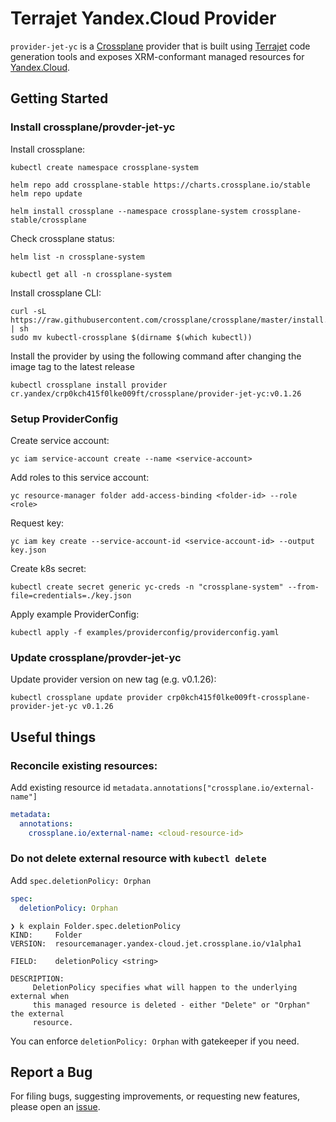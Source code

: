 # Terrajet Yandex.Cloud Provider

`provider-jet-yc` is a [Crossplane](https://crossplane.io/) provider that is built
using [Terrajet](https://github.com/crossplane-contrib/terrajet) code generation tools and exposes XRM-conformant
managed resources for [Yandex.Cloud](https://cloud.yandex.com/).

## Getting Started

### Install crossplane/provder-jet-yc

Install crossplane:

```
kubectl create namespace crossplane-system

helm repo add crossplane-stable https://charts.crossplane.io/stable
helm repo update

helm install crossplane --namespace crossplane-system crossplane-stable/crossplane 
```

Check crossplane status:

```
helm list -n crossplane-system

kubectl get all -n crossplane-system
```

Install crossplane CLI:

```shell
curl -sL https://raw.githubusercontent.com/crossplane/crossplane/master/install.sh | sh
sudo mv kubectl-crossplane $(dirname $(which kubectl))
```

Install the provider by using the following command after changing the image tag to the latest release

```
kubectl crossplane install provider cr.yandex/crp0kch415f0lke009ft/crossplane/provider-jet-yc:v0.1.26
```

### Setup ProviderConfig

Create service account:

```
yc iam service-account create --name <service-account>
```

Add roles to this service account:

```shell
yc resource-manager folder add-access-binding <folder-id> --role <role>
```

Request key:

```shell
yc iam key create --service-account-id <service-account-id> --output key.json
```

Create k8s secret:

```shell
kubectl create secret generic yc-creds -n "crossplane-system" --from-file=credentials=./key.json
```

Apply example ProviderConfig:

```
kubectl apply -f examples/providerconfig/providerconfig.yaml
```

### Update crossplane/provder-jet-yc

Update provider version on new tag (e.g. v0.1.26):

```
kubectl crossplane update provider crp0kch415f0lke009ft-crossplane-provider-jet-yc v0.1.26
```

## Useful things

### Reconcile existing resources:

Add existing resource id `metadata.annotations["crossplane.io/external-name"]`

```yaml
metadata:
  annotations:
    crossplane.io/external-name: <cloud-resource-id>
```

### Do not delete external resource with `kubectl delete`

Add `spec.deletionPolicy: Orphan`

```yaml
spec:
  deletionPolicy: Orphan
```

```shell
❯ k explain Folder.spec.deletionPolicy
KIND:     Folder
VERSION:  resourcemanager.yandex-cloud.jet.crossplane.io/v1alpha1

FIELD:    deletionPolicy <string>

DESCRIPTION:
     DeletionPolicy specifies what will happen to the underlying external when
     this managed resource is deleted - either "Delete" or "Orphan" the external
     resource.
```

You can enforce `deletionPolicy: Orphan` with gatekeeper if you need.

## Report a Bug

For filing bugs, suggesting improvements, or requesting new features, please open
an [issue](https://github.com/yandex-cloud/provider-jet-yc/issues).

